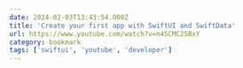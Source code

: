 ```yaml
---
date: 2024-02-03T13:43:54.000Z
title: 'Create your first app with SwiftUI and SwiftData'
url: https://www.youtube.com/watch?v=n4SCMC25BxY
category: bookmark
tags: ['swiftui', 'youtube', 'developer']
---
```

